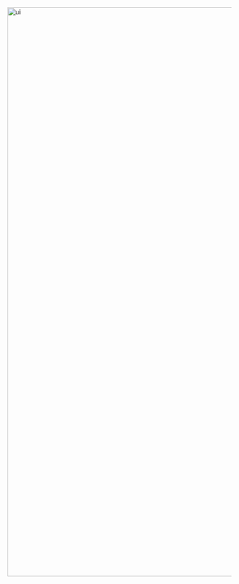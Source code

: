 <img width="1280" alt="ui" src="https://github.com/user-attachments/assets/679d202c-230f-49c7-9a39-2a094d77e6d0" />
